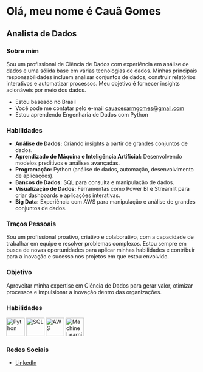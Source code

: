 # Olá, meu nome é Cauã Gomes

## Analista de Dados

### Sobre mim
Sou um profissional de Ciência de Dados com experiência em análise de dados e uma sólida base em várias tecnologias de dados. Minhas principais responsabilidades incluem analisar conjuntos de dados, construir relatórios interativos e automatizar processos. Meu objetivo é fornecer insights acionáveis por meio dos dados.

- Estou baseado no Brasil
- Você pode me contatar pelo e-mail cauacesarmgomes@gmail.com
- Estou aprendendo Engenharia de Dados com Python

### Habilidades
- **Análise de Dados:** Criando insights a partir de grandes conjuntos de dados.
- **Aprendizado de Máquina e Inteligência Artificial:** Desenvolvendo modelos preditivos e análises avançadas.
- **Programação:** Python (análise de dados, automação, desenvolvimento de aplicações).
- **Bancos de Dados:** SQL para consulta e manipulação de dados.
- **Visualização de Dados:** Ferramentas como Power BI e Streamlit para criar dashboards e aplicações interativas.
- **Big Data:** Experiência com AWS para manipulação e análise de grandes conjuntos de dados.

### Traços Pessoais
Sou um profissional proativo, criativo e colaborativo, com a capacidade de trabalhar em equipe e resolver problemas complexos. Estou sempre em busca de novas oportunidades para aplicar minhas habilidades e contribuir para a inovação e sucesso nos projetos em que estou envolvido.

### Objetivo
Aproveitar minha expertise em Ciência de Dados para gerar valor, otimizar processos e impulsionar a inovação dentro das organizações.

### Habilidades
<img src="https://img.icons8.com/color/48/000000/python.png" alt="Python" width="48"/> 
<img src="https://img.icons8.com/color/48/000000/sql.png" alt="SQL" width="48"/> 
<img src="https://img.icons8.com/color/48/000000/aws.png" alt="AWS" width="48"/> 
<img src="https://img.icons8.com/color/48/000000/machine-learning.png" alt="Machine Learning" width="48"/>

### Redes Sociais
- [LinkedIn](https://www.linkedin.com/in/caua-gomes/)
